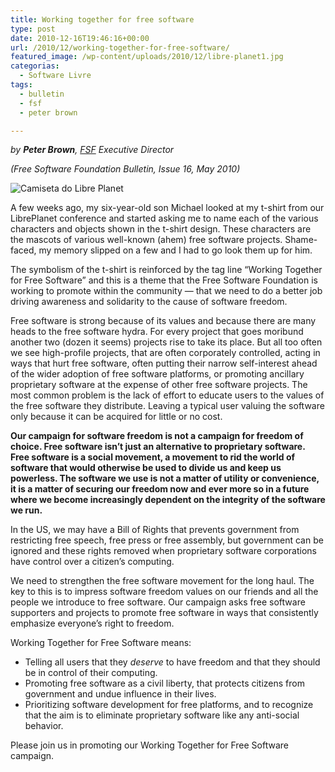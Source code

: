 ```yaml
---
title: Working together for free software
type: post
date: 2010-12-16T19:46:16+00:00
url: /2010/12/working-together-for-free-software/
featured_image: /wp-content/uploads/2010/12/libre-planet1.jpg
categorias:
  - Software Livre
tags:
  - bulletin
  - fsf
  - peter brown

---
```

_by **Peter Brown**, [FSF][1] Executive Director_

_(Free Software Foundation Bulletin, Issue 16, May 2010)_

![Camiseta do Libre Planet](/wp-content/uploads/2010/12/productimage-picture-lp-tshirt-77_t280.png)

A few weeks ago, my six-year-old son Michael looked at my t-shirt from our LibrePlanet conference and started asking me to name each of the various characters and objects shown in the t-shirt design. These characters are the mascots of various well-known (ahem) free software projects. Shame-faced, my memory slipped on a few and I had to go look them up for him.

The symbolism of the t-shirt is reinforced by the tag line “Working Together for Free Software” and this is a theme that the Free Software Foundation is working to promote within the community — that we need to do a better job driving awareness and solidarity to the cause of software freedom.

Free software is strong because of its values and because there are many heads to the free software hydra. For every project that goes moribund another two (dozen it seems) projects rise to take its place. But all too often we see high-profile projects, that are often corporately controlled, acting in ways that hurt free software, often putting their narrow self-interest ahead of the wider adoption of free software platforms, or promoting ancillary proprietary software at the expense of other free software projects. The most common problem is the lack of effort to educate users to the values of the free software they distribute. Leaving a typical user valuing the software only because it can be acquired for little or no cost.

**Our campaign for software freedom is not a campaign for freedom of choice. Free software isn’t just an alternative to proprietary software. Free software is a social movement, a movement to rid the world of software that would otherwise be used to divide us and keep us powerless. The software we use is not a matter of utility or convenience, it is a matter of securing our freedom now and ever more so in a future where we become increasingly dependent on the integrity of the software we run.**

In the US, we may have a Bill of Rights that prevents government from restricting free speech, free press or free assembly, but government can be ignored and these rights removed when proprietary software corporations have control over a citizen’s computing.

We need to strengthen the free software movement for the long haul. The key to this is to impress software freedom values on our friends and all the people we introduce to free software. Our campaign asks free software supporters and projects to promote free software in ways that consistently emphasize everyone’s right to freedom.

Working Together for Free Software means:

  * Telling all users that they _deserve_ to have freedom and that they should be in control of their computing.
  * Promoting free software as a civil liberty, that protects citizens from government and undue influence in their lives.
  * Prioritizing software development for free platforms, and to recognize that the aim is to eliminate proprietary software like any anti-social behavior.

Please join us in promoting our Working Together for Free Software campaign.

 [1]: http://www.fsf.org/

